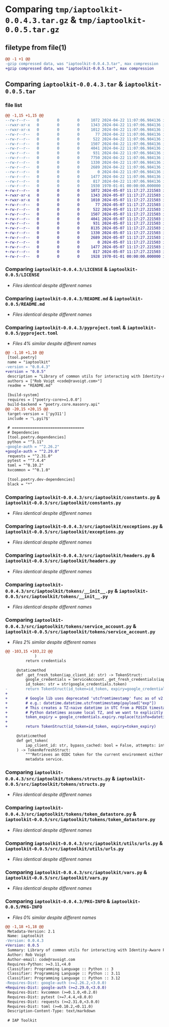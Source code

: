 # Comparing `tmp/iaptoolkit-0.0.4.3.tar.gz` & `tmp/iaptoolkit-0.0.5.tar.gz`

## filetype from file(1)

```diff
@@ -1 +1 @@
-gzip compressed data, was "iaptoolkit-0.0.4.3.tar", max compression
+gzip compressed data, was "iaptoolkit-0.0.5.tar", max compression
```

## Comparing `iaptoolkit-0.0.4.3.tar` & `iaptoolkit-0.0.5.tar`

### file list

```diff
@@ -1,15 +1,15 @@
--rw-r--r--   0        0        0     1072 2024-04-22 11:07:06.984136 iaptoolkit-0.0.4.3/LICENSE
--rwxr-xr-x   0        0        0     1343 2024-04-22 11:07:06.984136 iaptoolkit-0.0.4.3/README.md
--rwxr-xr-x   0        0        0     1012 2024-04-22 11:07:06.984136 iaptoolkit-0.0.4.3/pyproject.toml
--rw-r--r--   0        0        0       77 2024-04-22 11:07:06.984136 iaptoolkit-0.0.4.3/src/iaptoolkit/__init__.py
--rw-r--r--   0        0        0      522 2024-04-22 11:07:06.984136 iaptoolkit-0.0.4.3/src/iaptoolkit/constants.py
--rw-r--r--   0        0        0     1507 2024-04-22 11:07:06.984136 iaptoolkit-0.0.4.3/src/iaptoolkit/exceptions.py
--rw-r--r--   0        0        0     4041 2024-04-22 11:07:06.984136 iaptoolkit-0.0.4.3/src/iaptoolkit/headers.py
--rw-r--r--   0        0        0      931 2024-04-22 11:07:06.984136 iaptoolkit-0.0.4.3/src/iaptoolkit/tokens/__init__.py
--rw-r--r--   0        0        0     7750 2024-04-22 11:07:06.984136 iaptoolkit-0.0.4.3/src/iaptoolkit/tokens/service_account.py
--rw-r--r--   0        0        0     1330 2024-04-22 11:07:06.984136 iaptoolkit-0.0.4.3/src/iaptoolkit/tokens/structs.py
--rw-r--r--   0        0        0     2689 2024-04-22 11:07:06.984136 iaptoolkit-0.0.4.3/src/iaptoolkit/tokens/token_datastore.py
--rw-r--r--   0        0        0        0 2024-04-22 11:07:06.984136 iaptoolkit-0.0.4.3/src/iaptoolkit/utils/__init__.py
--rw-r--r--   0        0        0     1477 2024-04-22 11:07:06.984136 iaptoolkit-0.0.4.3/src/iaptoolkit/utils/urls.py
--rw-r--r--   0        0        0      817 2024-04-22 11:07:06.984136 iaptoolkit-0.0.4.3/src/iaptoolkit/vars.py
--rw-r--r--   0        0        0     1930 1970-01-01 00:00:00.000000 iaptoolkit-0.0.4.3/PKG-INFO
+-rw-r--r--   0        0        0     1072 2024-05-07 11:17:27.221503 iaptoolkit-0.0.5/LICENSE
+-rwxr-xr-x   0        0        0     1343 2024-05-07 11:17:27.221503 iaptoolkit-0.0.5/README.md
+-rwxr-xr-x   0        0        0     1010 2024-05-07 11:17:27.221503 iaptoolkit-0.0.5/pyproject.toml
+-rw-r--r--   0        0        0       77 2024-05-07 11:17:27.221503 iaptoolkit-0.0.5/src/iaptoolkit/__init__.py
+-rw-r--r--   0        0        0      522 2024-05-07 11:17:27.221503 iaptoolkit-0.0.5/src/iaptoolkit/constants.py
+-rw-r--r--   0        0        0     1507 2024-05-07 11:17:27.221503 iaptoolkit-0.0.5/src/iaptoolkit/exceptions.py
+-rw-r--r--   0        0        0     4041 2024-05-07 11:17:27.221503 iaptoolkit-0.0.5/src/iaptoolkit/headers.py
+-rw-r--r--   0        0        0      931 2024-05-07 11:17:27.221503 iaptoolkit-0.0.5/src/iaptoolkit/tokens/__init__.py
+-rw-r--r--   0        0        0     8135 2024-05-07 11:17:27.221503 iaptoolkit-0.0.5/src/iaptoolkit/tokens/service_account.py
+-rw-r--r--   0        0        0     1330 2024-05-07 11:17:27.221503 iaptoolkit-0.0.5/src/iaptoolkit/tokens/structs.py
+-rw-r--r--   0        0        0     2689 2024-05-07 11:17:27.221503 iaptoolkit-0.0.5/src/iaptoolkit/tokens/token_datastore.py
+-rw-r--r--   0        0        0        0 2024-05-07 11:17:27.221503 iaptoolkit-0.0.5/src/iaptoolkit/utils/__init__.py
+-rw-r--r--   0        0        0     1477 2024-05-07 11:17:27.221503 iaptoolkit-0.0.5/src/iaptoolkit/utils/urls.py
+-rw-r--r--   0        0        0      817 2024-05-07 11:17:27.221503 iaptoolkit-0.0.5/src/iaptoolkit/vars.py
+-rw-r--r--   0        0        0     1928 1970-01-01 00:00:00.000000 iaptoolkit-0.0.5/PKG-INFO
```

### Comparing `iaptoolkit-0.0.4.3/LICENSE` & `iaptoolkit-0.0.5/LICENSE`

 * *Files identical despite different names*

### Comparing `iaptoolkit-0.0.4.3/README.md` & `iaptoolkit-0.0.5/README.md`

 * *Files identical despite different names*

### Comparing `iaptoolkit-0.0.4.3/pyproject.toml` & `iaptoolkit-0.0.5/pyproject.toml`

 * *Files 4% similar despite different names*

```diff
@@ -1,10 +1,10 @@
 [tool.poetry]
 name = "iaptoolkit"
-version = "0.0.4.3"
+version = "0.0.5"
 description = "Library of common utils for interacting with Identity-Aware Proxies"
 authors = ["Rob Voigt <code@ravoigt.com>"]
 readme = "README.md"
 
 [build-system]
 requires = ["poetry-core>=1.0.0"]
 build-backend = "poetry.core.masonry.api"
@@ -20,15 +20,15 @@
 target-version = ['py311']
 include = '\.pyi?$'
 
 # ================================
 # Dependencies
 [tool.poetry.dependencies]
 python = "^3.11"
-google-auth = "^2.26.2"
+google-auth = "^2.29.0"
 requests = "^2.31.0"
 pytest = "^7.4.4"
 toml = "^0.10.2"
 kvcommon = "^0.1.0"
 
 [tool.poetry.dev-dependencies]
 black = "*"
```

### Comparing `iaptoolkit-0.0.4.3/src/iaptoolkit/constants.py` & `iaptoolkit-0.0.5/src/iaptoolkit/constants.py`

 * *Files identical despite different names*

### Comparing `iaptoolkit-0.0.4.3/src/iaptoolkit/exceptions.py` & `iaptoolkit-0.0.5/src/iaptoolkit/exceptions.py`

 * *Files identical despite different names*

### Comparing `iaptoolkit-0.0.4.3/src/iaptoolkit/headers.py` & `iaptoolkit-0.0.5/src/iaptoolkit/headers.py`

 * *Files identical despite different names*

### Comparing `iaptoolkit-0.0.4.3/src/iaptoolkit/tokens/__init__.py` & `iaptoolkit-0.0.5/src/iaptoolkit/tokens/__init__.py`

 * *Files identical despite different names*

### Comparing `iaptoolkit-0.0.4.3/src/iaptoolkit/tokens/service_account.py` & `iaptoolkit-0.0.5/src/iaptoolkit/tokens/service_account.py`

 * *Files 2% similar despite different names*

```diff
@@ -103,15 +103,22 @@
             )
         return credentials
 
     @staticmethod
     def _get_fresh_token(iap_client_id: str) -> TokenStruct:
         google_credentials = ServiceAccount._get_fresh_credentials(iap_client_id)
         id_token: str = str(google_credentials.token)
-        return TokenStruct(id_token=id_token, expiry=google_credentials.expiry)
+
+        # Google lib uses deprecated 'utcfromtimestamp' func as of v2.29.x
+        # e.g.: datetime.datetime.utcfromtimestamp(payload["exp"])
+        # This creates a TZ-naive datetime in UTC from a POSIX timestamp.
+        # Python datetimes assume local TZ, and we want to explicitly only work in UTC here.
+        token_expiry = google_credentials.expiry.replace(tzinfo=datetime.timezone.utc)
+
+        return TokenStruct(id_token=id_token, expiry=token_expiry)
 
     @staticmethod
     def get_token(
         iap_client_id: str, bypass_cached: bool = False, attempts: int = 0
     ) -> TokenRefreshStruct:
         """Retrieves an OIDC token for the current environment either from environment variable or from
         metadata service.
```

### Comparing `iaptoolkit-0.0.4.3/src/iaptoolkit/tokens/structs.py` & `iaptoolkit-0.0.5/src/iaptoolkit/tokens/structs.py`

 * *Files identical despite different names*

### Comparing `iaptoolkit-0.0.4.3/src/iaptoolkit/tokens/token_datastore.py` & `iaptoolkit-0.0.5/src/iaptoolkit/tokens/token_datastore.py`

 * *Files identical despite different names*

### Comparing `iaptoolkit-0.0.4.3/src/iaptoolkit/utils/urls.py` & `iaptoolkit-0.0.5/src/iaptoolkit/utils/urls.py`

 * *Files identical despite different names*

### Comparing `iaptoolkit-0.0.4.3/src/iaptoolkit/vars.py` & `iaptoolkit-0.0.5/src/iaptoolkit/vars.py`

 * *Files identical despite different names*

### Comparing `iaptoolkit-0.0.4.3/PKG-INFO` & `iaptoolkit-0.0.5/PKG-INFO`

 * *Files 0% similar despite different names*

```diff
@@ -1,18 +1,18 @@
 Metadata-Version: 2.1
 Name: iaptoolkit
-Version: 0.0.4.3
+Version: 0.0.5
 Summary: Library of common utils for interacting with Identity-Aware Proxies
 Author: Rob Voigt
 Author-email: code@ravoigt.com
 Requires-Python: >=3.11,<4.0
 Classifier: Programming Language :: Python :: 3
 Classifier: Programming Language :: Python :: 3.11
 Classifier: Programming Language :: Python :: 3.12
-Requires-Dist: google-auth (>=2.26.2,<3.0.0)
+Requires-Dist: google-auth (>=2.29.0,<3.0.0)
 Requires-Dist: kvcommon (>=0.1.0,<0.2.0)
 Requires-Dist: pytest (>=7.4.4,<8.0.0)
 Requires-Dist: requests (>=2.31.0,<3.0.0)
 Requires-Dist: toml (>=0.10.2,<0.11.0)
 Description-Content-Type: text/markdown
 
 # IAP Toolkit
```

